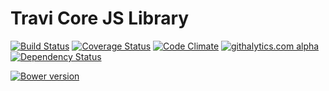 Travi Core JS Library
=====================

[![Build Status](http://img.shields.io/travis/travi/travi-core.svg?style=flat)](https://travis-ci.org/travi/travi-core)
[![Coverage Status](http://img.shields.io/coveralls/travi/travi-core.svg?style=flat)](https://coveralls.io/r/travi/travi-core?branch=master)
[![Code Climate](http://img.shields.io/codeclimate/github/travi/travi-core.svg?style=flat)](https://codeclimate.com/github/travi/travi-core)
[![githalytics.com alpha](https://cruel-carlota.pagodabox.com/dbf0f99784c157897e7978f91ebe62fe "githalytics.com")](http://githalytics.com/travi/travi-core)
[![Dependency Status](http://img.shields.io/gemnasium/travi/travi-core.svg?style=flat)](https://gemnasium.com/travi/travi-core)

[![Bower version](https://badge.fury.io/bo/travi-core.svg)](http://badge.fury.io/bo/travi-core)
